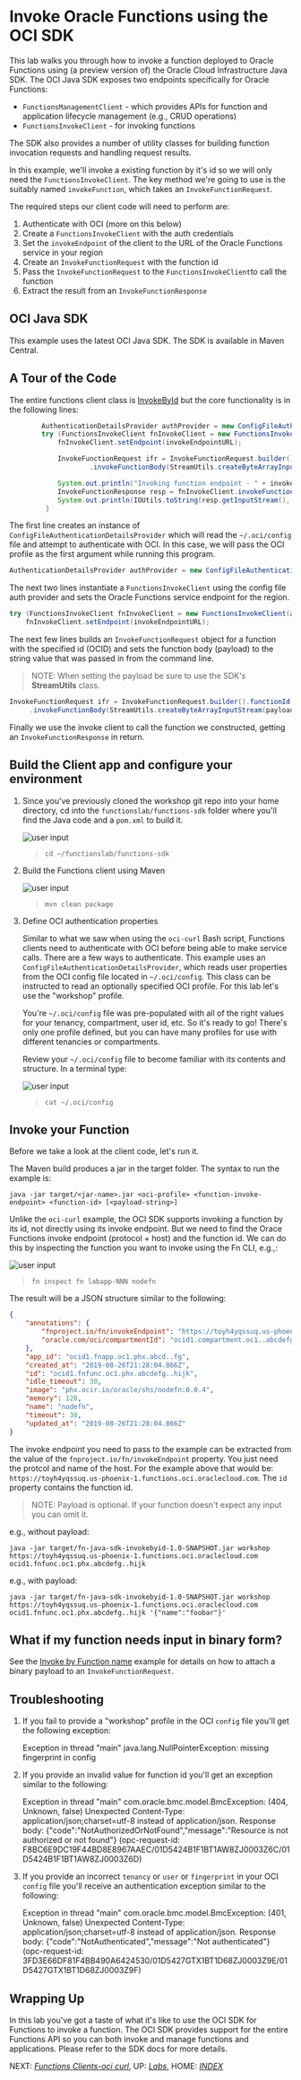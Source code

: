 # Invoke Oracle Functions using the OCI SDK

This lab walks you through how to invoke a function deployed to Oracle Functions
using (a preview version of) the Oracle Cloud Infrastructure Java SDK.  The OCI
Java SDK exposes two endpoints specifically for Oracle Functions:

- `FunctionsManagementClient` - which provides APIs for function and application
  lifecycle management (e.g., CRUD operations)
- `FunctionsInvokeClient` - for invoking functions

The SDK also provides a number of utility classes for building function
invocation requests and handling request results.

In this example, we'll invoke a existing function by it's id so we will only
need the `FunctionsInvokeClient`.  The key method we're going to use is the
suitably named `invokeFunction`, which takes an `InvokeFunctionRequest`.

The required steps our client code will need to perform are:

1. Authenticate with OCI (more on this below)
2. Create a `FunctionsInvokeClient` with the auth credentials
3. Set the `invokeEndpoint` of the client to the URL of the Oracle Functions service in your region
3. Create an `InvokeFunctionRequest` with the function id
4. Pass the `InvokeFunctionRequest` to the `FunctionsInvokeClient`to call the function
5. Extract the result from an `InvokeFunctionResponse`

## OCI Java SDK

This example uses the latest OCI Java SDK. The SDK is available in Maven Central.

## A Tour of the Code

The entire functions client class is [InvokeById](functions-sdk/src/main/java/com/example/fn/InvokeById.java) but the core functionality is in the following lines:

```java
        AuthenticationDetailsProvider authProvider = new ConfigFileAuthenticationDetailsProvider(ociProfile);
        try (FunctionsInvokeClient fnInvokeClient = new FunctionsInvokeClient(authProvider)) {
            fnInvokeClient.setEndpoint(invokeEndpointURL);

            InvokeFunctionRequest ifr = InvokeFunctionRequest.builder().functionId(functionId)
                    .invokeFunctionBody(StreamUtils.createByteArrayInputStream(payload.getBytes())).build();

            System.out.println("Invoking function endpoint - " + invokeEndpointURL + " with payload [" + payload + "]");
            InvokeFunctionResponse resp = fnInvokeClient.invokeFunction(ifr);
            System.out.println(IOUtils.toString(resp.getInputStream(), StandardCharsets.UTF_8));
         }
```

The first line creates an instance of `ConfigFileAuthenticationDetailsProvider`
which will read the `~/.oci/config` file and attempt to authenticate with OCI.
In this case, we will pass the OCI profile as the first argument while running this program.

```java
AuthenticationDetailsProvider authProvider = new ConfigFileAuthenticationDetailsProvider(ociProfile);
```

The next two lines instantiate a `FunctionsInvokeClient` using the config file
auth provider and sets the Oracle Functions service endpoint for the region.

```java
try (FunctionsInvokeClient fnInvokeClient = new FunctionsInvokeClient(authProvider)) {
    fnInvokeClient.setEndpoint(invokeEndpointURL);
```

The next few lines builds an `InvokeFunctionRequest` object for a function with
the specified id (OCID) and sets the function body (payload) to the string
value that was passed in from the command line.

>NOTE: When setting the payload be sure to use the SDK's **StreamUtils** class.

```java
InvokeFunctionRequest ifr = InvokeFunctionRequest.builder().functionId(functionId)
     .invokeFunctionBody(StreamUtils.createByteArrayInputStream(payload.getBytes())).build();
```

Finally we use the invoke client to call the function we constructed, getting
an `InvokeFunctionResponse` in return.

## Build the Client app and configure your environment

1. Since you've previously cloned the workshop git repo into your home
   directory, cd into the `functionslab/functions-sdk` folder where you'll find
   the Java code and a `pom.xml` to build it.

    ![user input](images/userinput.png)
    >```
    >cd ~/functionslab/functions-sdk
    >```

2. Build the Functions client using Maven

    ![user input](images/userinput.png)
    >```
    >mvn clean package
    >```

3. Define OCI authentication properties

    Similar to what we saw when using the `oci-curl` Bash script, Functions
    clients need to authenticate with OCI before being able to make service
    calls. There are a few ways to authenticate. This example uses an
    `ConfigFileAuthenticationDetailsProvider`, which reads user properties from
    the OCI config file located in `~/.oci/config`. This class can be instructed
    to read an optionally specified OCI profile. For this lab let's use
    the "workshop" profile.

    You're `~/.oci/config` file was pre-populated with all of the right values
    for your tenancy, compartment, user id, etc.  So it's ready to go!  There's
    only one profile defined, but you can have many profiles for use with
    different tenancies or compartments.

    Review your `~/.oci/config` file to become familiar with its contents and
    structure.  In a terminal type:

   ![user input](images/userinput.png)
    >```
    >cat ~/.oci/config
    >```

## Invoke your Function

Before we take a look at the client code, let's run it.

The Maven build produces a jar in the target folder. The syntax to run the
example is:

`java -jar target/<jar-name>.jar <oci-profile> <function-invoke-endpoint> <function-id> [<payload-string>]`

Unlike the `oci-curl` example, the OCI SDK supports invoking a function by its
id, not directly using its invoke endpoint. But we need to find the Orace
Functions invoke endpoint (protocol + host) and the function id.  We can do this by
inspecting the function you want to invoke using the Fn CLI, e.g.,:

![user input](images/userinput.png)
>```
> fn inspect fn labapp-NNN nodefn
>```

The result will be a JSON structure similar to the following:

```JSON
{
	"annotations": {
		"fnproject.io/fn/invokeEndpoint": "https://toyh4yqssuq.us-phoenix-1.functions.oci.oraclecloud.com/20181201/functions/ocid1.fnfunc.oc1.phx.abcdefg..hijk/actions/invoke",
		"oracle.com/oci/compartmentId": "ocid1.compartment.oc1..abcdefg"
	},
	"app_id": "ocid1.fnapp.oc1.phx.abcd..fg",
	"created_at": "2019-08-26T21:28:04.866Z",
	"id": "ocid1.fnfunc.oc1.phx.abcdefg..hijk",
	"idle_timeout": 30,
	"image": "phx.ocir.io/oracle/shs/nodefn:0.0.4",
	"memory": 128,
	"name": "nodefn",
	"timeout": 30,
	"updated_at": "2019-08-26T21:28:04.866Z"
}
```

The invoke endpoint you need to pass to the example can be extracted from the
value of the `fnproject.io/fn/invokeEndpoint` property. You just need the
protcol and name of the host. For the example above that would be:
`https://toyh4yqssuq.us-phoenix-1.functions.oci.oraclecloud.com`. The `id`
property contains the function id.

> NOTE: Payload is optional. If your function doesn't expect any input you
> can omit it.

e.g., without payload:

`java -jar target/fn-java-sdk-invokebyid-1.0-SNAPSHOT.jar workshop https://toyh4yqssuq.us-phoenix-1.functions.oci.oraclecloud.com ocid1.fnfunc.oc1.phx.abcdefg..hijk`

e.g., with payload:

`java -jar target/fn-java-sdk-invokebyid-1.0-SNAPSHOT.jar workshop https://toyh4yqssuq.us-phoenix-1.functions.oci.oraclecloud.com ocid1.fnfunc.oc1.phx.abcdefg..hijk '{"name":"foobar"}'`

## What if my function needs input in binary form?

See the [Invoke by Function
name](https://github.com/abhirockzz/fn-java-sdk-invoke) example for details on
how to attach a binary payload to an `InvokeFunctionRequest`.

## Troubleshooting

1. If you fail to provide a "workshop" profile in the OCI `config` file you'll get
   the following exception:

   Exception in thread "main" java.lang.NullPointerException: missing fingerprint in config

2. If you provide an invalid value for function id you'll get an exception
   similar to the following:

   Exception in thread "main" com.oracle.bmc.model.BmcException: (404, Unknown, false) Unexpected Content-Type: application/json;charset=utf-8 instead of application/json. Response body: {"code":"NotAuthorizedOrNotFound","message":"Resource is not authorized or not found"} (opc-request-id: F8BC6E9DC19F44BD8E8967AAEC/01D5424B1F1BT1AW8ZJ0003Z6C/01D5424B1F1BT1AW8ZJ0003Z6D)

3. If you provide an incorrect `tenancy` or `user` or
   `fingerprint` in your OCI `config` file you'll receive an authentication exception similar to the following:

   Exception in thread "main" com.oracle.bmc.model.BmcException: (401, Unknown, false) Unexpected Content-Type: application/json;charset=utf-8 instead of application/json. Response body: {"code":"NotAuthenticated","message":"Not authenticated"} (opc-request-id: 3FD3E66DF81F4BB490A6424530/01D5427GTX1BT1D68ZJ0003Z9E/01D5427GTX1BT1D68ZJ0003Z9F)

## Wrapping Up

In this lab you've got a taste of what it's like to use the OCI SDK for
Functions to invoke a function.  The OCI SDK provides support for the entire
Functions API so you can both invoke and manage functions and applications.
Please refer to the SDK docs for more details.

NEXT: [*Functions Clients-oci curl*](7-Functions-Clients-oci-curl.md),
UP: [*Labs*](1-Labs.md), HOME: [*INDEX*](README.md)
